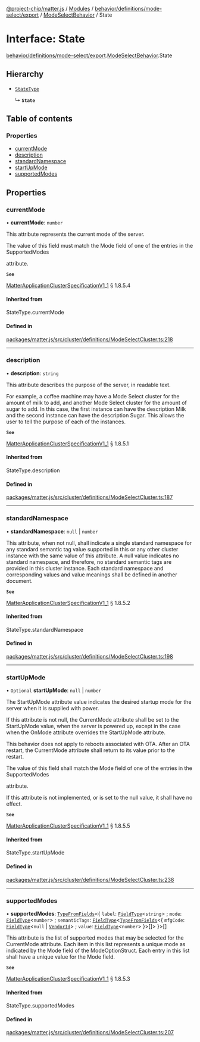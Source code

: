 [@project-chip/matter.js](../README.md) / [Modules](../modules.md) / [behavior/definitions/mode-select/export](../modules/behavior_definitions_mode_select_export.md) / [ModeSelectBehavior](../modules/behavior_definitions_mode_select_export.ModeSelectBehavior.md) / State

# Interface: State

[behavior/definitions/mode-select/export](../modules/behavior_definitions_mode_select_export.md).[ModeSelectBehavior](../modules/behavior_definitions_mode_select_export.ModeSelectBehavior.md).State

## Hierarchy

- [`StateType`](../modules/behavior_definitions_mode_select_export._internal_.md#statetype)

  ↳ **`State`**

## Table of contents

### Properties

- [currentMode](behavior_definitions_mode_select_export.ModeSelectBehavior.State.md#currentmode)
- [description](behavior_definitions_mode_select_export.ModeSelectBehavior.State.md#description)
- [standardNamespace](behavior_definitions_mode_select_export.ModeSelectBehavior.State.md#standardnamespace)
- [startUpMode](behavior_definitions_mode_select_export.ModeSelectBehavior.State.md#startupmode)
- [supportedModes](behavior_definitions_mode_select_export.ModeSelectBehavior.State.md#supportedmodes)

## Properties

### currentMode

• **currentMode**: `number`

This attribute represents the current mode of the server.

The value of this field must match the Mode field of one of the entries in the SupportedModes

attribute.

**`See`**

[MatterApplicationClusterSpecificationV1_1](spec_export.MatterApplicationClusterSpecificationV1_1.md) § 1.8.5.4

#### Inherited from

StateType.currentMode

#### Defined in

[packages/matter.js/src/cluster/definitions/ModeSelectCluster.ts:218](https://github.com/project-chip/matter.js/blob/3adaded6/packages/matter.js/src/cluster/definitions/ModeSelectCluster.ts#L218)

___

### description

• **description**: `string`

This attribute describes the purpose of the server, in readable text.

For example, a coffee machine may have a Mode Select cluster for the amount of milk to add, and another
Mode Select cluster for the amount of sugar to add. In this case, the first instance can have the
description Milk and the second instance can have the description Sugar. This allows the user to tell
the purpose of each of the instances.

**`See`**

[MatterApplicationClusterSpecificationV1_1](spec_export.MatterApplicationClusterSpecificationV1_1.md) § 1.8.5.1

#### Inherited from

StateType.description

#### Defined in

[packages/matter.js/src/cluster/definitions/ModeSelectCluster.ts:187](https://github.com/project-chip/matter.js/blob/3adaded6/packages/matter.js/src/cluster/definitions/ModeSelectCluster.ts#L187)

___

### standardNamespace

• **standardNamespace**: ``null`` \| `number`

This attribute, when not null, shall indicate a single standard namespace for any standard semantic tag
value supported in this or any other cluster instance with the same value of this attribute. A null
value indicates no standard namespace, and therefore, no standard semantic tags are provided in this
cluster instance. Each standard namespace and corresponding values and value meanings shall be defined
in another document.

**`See`**

[MatterApplicationClusterSpecificationV1_1](spec_export.MatterApplicationClusterSpecificationV1_1.md) § 1.8.5.2

#### Inherited from

StateType.standardNamespace

#### Defined in

[packages/matter.js/src/cluster/definitions/ModeSelectCluster.ts:198](https://github.com/project-chip/matter.js/blob/3adaded6/packages/matter.js/src/cluster/definitions/ModeSelectCluster.ts#L198)

___

### startUpMode

• `Optional` **startUpMode**: ``null`` \| `number`

The StartUpMode attribute value indicates the desired startup mode for the server when it is supplied
with power.

If this attribute is not null, the CurrentMode attribute shall be set to the StartUpMode value, when the
server is powered up, except in the case when the OnMode attribute overrides the StartUpMode attribute.

This behavior does not apply to reboots associated with OTA. After an OTA restart, the CurrentMode
attribute shall return to its value prior to the restart.

The value of this field shall match the Mode field of one of the entries in the SupportedModes

attribute.

If this attribute is not implemented, or is set to the null value, it shall have no effect.

**`See`**

[MatterApplicationClusterSpecificationV1_1](spec_export.MatterApplicationClusterSpecificationV1_1.md) § 1.8.5.5

#### Inherited from

StateType.startUpMode

#### Defined in

[packages/matter.js/src/cluster/definitions/ModeSelectCluster.ts:238](https://github.com/project-chip/matter.js/blob/3adaded6/packages/matter.js/src/cluster/definitions/ModeSelectCluster.ts#L238)

___

### supportedModes

• **supportedModes**: [`TypeFromFields`](../modules/tlv_export.md#typefromfields)\<\{ `label`: [`FieldType`](tlv_export.FieldType.md)\<`string`\> ; `mode`: [`FieldType`](tlv_export.FieldType.md)\<`number`\> ; `semanticTags`: [`FieldType`](tlv_export.FieldType.md)\<[`TypeFromFields`](../modules/tlv_export.md#typefromfields)\<\{ `mfgCode`: [`FieldType`](tlv_export.FieldType.md)\<``null`` \| [`VendorId`](../modules/datatype_export.md#vendorid)\> ; `value`: [`FieldType`](tlv_export.FieldType.md)\<`number`\>  }\>[]\>  }\>[]

This attribute is the list of supported modes that may be selected for the CurrentMode attribute. Each
item in this list represents a unique mode as indicated by the Mode field of the ModeOptionStruct. Each
entry in this list shall have a unique value for the Mode field.

**`See`**

[MatterApplicationClusterSpecificationV1_1](spec_export.MatterApplicationClusterSpecificationV1_1.md) § 1.8.5.3

#### Inherited from

StateType.supportedModes

#### Defined in

[packages/matter.js/src/cluster/definitions/ModeSelectCluster.ts:207](https://github.com/project-chip/matter.js/blob/3adaded6/packages/matter.js/src/cluster/definitions/ModeSelectCluster.ts#L207)
